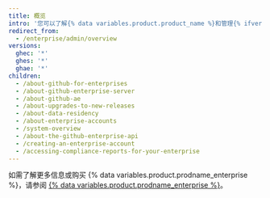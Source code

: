 ```yaml
---
title: 概览
intro: '您可以了解{% data variables.product.product_name %}和管理{% ifversion ghes %}帐户以及访问、许可和{% endif %}计费。'
redirect_from:
  - /enterprise/admin/overview
versions:
  ghec: '*'
  ghes: '*'
  ghae: '*'
children:
  - /about-github-for-enterprises
  - /about-github-enterprise-server
  - /about-github-ae
  - /about-upgrades-to-new-releases
  - /about-data-residency
  - /about-enterprise-accounts
  - /system-overview
  - /about-the-github-enterprise-api
  - /creating-an-enterprise-account
  - /accessing-compliance-reports-for-your-enterprise
---
```


如需了解更多信息或购买 {% data variables.product.prodname_enterprise %}，请参阅 [{% data variables.product.prodname_enterprise %}](https://github.com/enterprise)。
